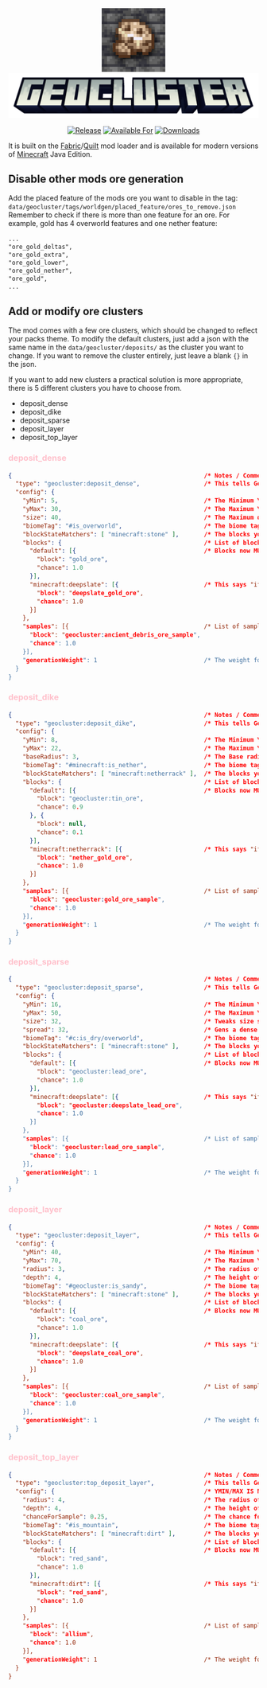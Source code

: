 <div align="center">

<img alt="Geocluster Icon" src="src/main/resources/assets/geocluster/icon.png" width="128">   
   
<img alt="Geocluster Icon" src="src/main/resources/assets/geocluster/logo.png" width="512">


<!-- todo: replace 494721 with your CurseForge project id -->
[![Release](https://img.shields.io/github/v/release/mrsterner/Geocluster?style=for-the-badge&include_prereleases&sort=semver)][releases]
[![Available For](https://img.shields.io/badge/dynamic/json?label=Available%20For&style=for-the-badge&color=34aa2f&query=gameVersionLatestFiles%5B0%5D.gameVersion&url=https%3A%2F%2Faddons-ecs.forgesvc.net%2Fapi%2Fv2%2Faddon%2F494721)][curseforge]
[![Downloads](https://img.shields.io/badge/dynamic/json?label=Downloads&style=for-the-badge&color=f16436&query=downloadCount&url=https%3A%2F%2Faddons-ecs.forgesvc.net%2Fapi%2Fv2%2Faddon%2F494721)][curseforge:files]
</div>

It is built on the [Fabric][fabric]/[Quilt][quilt] mod loader and is available for modern
versions of [Minecraft][minecraft] Java Edition.

## Disable other mods ore generation
Add the placed feature of the mods ore you want to disable in the tag:
``data/geocluster/tags/worldgen/placed_feature/ores_to_remove.json``
Remember to check if there is more than one feature for an ore. For example, gold has 4 overworld features and one nether feature:
```json5
...
"ore_gold_deltas",
"ore_gold_extra",
"ore_gold_lower",
"ore_gold_nether",
"ore_gold",
...
```


## Add or modify ore clusters
The mod comes with a few ore clusters, which should be changed to reflect your packs theme. To modify the default clusters, just add a json with the same name in
the ``data/geocluster/deposits/`` as the cluster you want to change. If you want to remove the cluster entirely, just leave a blank ``{}`` in the json.

If you want to add new clusters a practical solution is more appropriate, there is 5 different clusters you have to choose from.
* deposit_dense
* deposit_dike
* deposit_sparse
* deposit_layer
* deposit_top_layer

### <span style="color:pink">deposit_dense</span>
```json
{                                                      /* Notes / Comments    ↓                                    */
  "type": "geocluster:deposit_dense",                  /* This tells Geocluster how to generate this cluster       */
  "config": {
    "yMin": 5,                                         /* The Minimum Y-level the deposit can gen                  */
    "yMax": 30,                                        /* The Maximum Y-level the deposit can gen                  */
    "size": 40,                                        /* The Maximum dx/dy/dz from the center of the cluster      */
    "biomeTag": "#is_overworld",                       /* The biome tag you wish to generate this deposit in       */
    "blockStateMatchers": [ "minecraft:stone" ],       /* The blocks you want this deposit to be able to replace   */
    "blocks": {                                        /* List of blocks to use within this cluster. null = skip   */
      "default": [{                                    /* Blocks now MUST have a "default"                         */
        "block": "gold_ore",
        "chance": 1.0
      }],
      "minecraft:deepslate": [{                        /* This says "if you replace deepslate use this ore instead */
        "block": "deepslate_gold_ore",
        "chance": 1.0
      }]
    },
    "samples": [{                                      /* List of samples to use within this cluster. null = skip  */
      "block": "geocluster:ancient_debris_ore_sample", 
      "chance": 1.0
    }],
    "generationWeight": 1                              /* The weight for this specific cluster to generate         */
  }
}
```

### <span style="color:pink">deposit_dike</span>
```json
{                                                      /* Notes / Comments    ↓                                    */
  "type": "geocluster:deposit_dike",                   /* This tells Geocluster how to generate this cluster       */
  "config": {
    "yMin": 8,                                         /* The Minimum Y-level the deposit can gen                  */
    "yMax": 22,                                        /* The Maximum Y-level the deposit can gen                  */
    "baseRadius": 3,                                   /* The Base radius of the deposit when the dike is formed   */
    "biomeTag": "#minecraft:is_nether",                /* The biome tag you wish to generate this deposit in       */
    "blockStateMatchers": [ "minecraft:netherrack" ],  /* The blocks you want this deposit to be able to replace   */
    "blocks": {                                        /* List of blocks to use within this cluster. null = skip   */
      "default": [{                                    /* Blocks now MUST have a "default"                         */
        "block": "geocluster:tin_ore",
        "chance": 0.9
      }, {
        "block": null,
        "chance": 0.1
      }],
      "minecraft:netherrack": [{                       /* This says "if you replace netherrack use this ore instead*/
        "block": "nether_gold_ore",
        "chance": 1.0
      }]
    },
    "samples": [{                                      /* List of samples to use within this cluster. null = skip  */
      "block": "geocluster:gold_ore_sample",           
      "chance": 1.0
    }],
    "generationWeight": 1                              /* The weight for this specific cluster to generate         */
  }
}
```

### <span style="color:pink">deposit_sparse</span>
```json
{                                                      /* Notes / Comments    ↓                                    */
  "type": "geocluster:deposit_sparse",                 /* This tells Geocluster how to generate this cluster       */
  "config": {
    "yMin": 16,                                        /* The Minimum Y-level the deposit can gen                  */
    "yMax": 50,                                        /* The Maximum Y-level the deposit can gen                  */
    "size": 32,                                        /* Tweaks size similar to a Dense deposit                   */
    "spread": 32,                                      /* Gens a dense deposit then adds rnad(spread) to each block*/
    "biomeTag": "#c:is_dry/overworld",                 /* The biome tag you wish to generate this deposit in       */
    "blockStateMatchers": [ "minecraft:stone" ],       /* The blocks you want this deposit to be able to replace   */
    "blocks": {                                        /* List of blocks to use within this cluster. null = skip   */
      "default": [{                                    /* Blocks now MUST have a "default"                         */
        "block": "geocluster:lead_ore",
        "chance": 1.0
      }],
      "minecraft:deepslate": [{                        /* This says "if you replace deepslate use this ore instead */
        "block": "geocluster:deepslate_lead_ore",
        "chance": 1.0
      }]
    },
    "samples": [{                                      /* List of samples to use within this cluster. null = skip  */
      "block": "geocluster:lead_ore_sample",           
      "chance": 1.0
    }],
    "generationWeight": 1                              /* The weight for this specific cluster to generate         */
  }
}
```

### <span style="color:pink">deposit_layer</span>
```json
{                                                      /* Notes / Comments    ↓                                    */
  "type": "geocluster:deposit_layer",                  /* This tells Geocluster how to generate this cluster       */
  "config": {
    "yMin": 40,                                        /* The Minimum Y-level the deposit can gen                  */
    "yMax": 70,                                        /* The Maximum Y-level the deposit can gen                  */
    "radius": 3,                                       /* The radius of the layer (noise is added)                 */
    "depth": 4,                                        /* The height of the layer deposit                          */
    "biomeTag": "#geocluster:is_sandy",                /* The biome tag you wish to generate this deposit in       */
    "blockStateMatchers": [ "minecraft:stone" ],       /* The blocks you want this deposit to be able to replace   */
    "blocks": {                                        /* List of blocks to use within this cluster. null = skip   */
      "default": [{                                    /* Blocks now MUST have a "default"                         */
        "block": "coal_ore",
        "chance": 1.0
      }],
      "minecraft:deepslate": [{                        /* This says "if you replace deepslate use this ore instead */
        "block": "deepslate_coal_ore",
        "chance": 1.0
      }]
    },
    "samples": [{                                      /* List of samples to use within this cluster. null = skip   */
      "block": "geocluster:coal_ore_sample",     
      "chance": 1.0
    }],
    "generationWeight": 1                              /* The weight for this specific cluster to generate          */
  }
}
```

### <span style="color:pink">deposit_top_layer</span>
```json
{                                                      /* Notes / Comments    ↓                                    */
  "type": "geocluster:top_deposit_layer",              /* This tells Geocluster how to generate this cluster       */
  "config": {                                          /* YMIN/MAX IS NOT PERMITTED BC. USE LAYER IF YOU NEED IT   */
    "radius": 4,                                       /* The radius of the layer (noise is added)                 */
    "depth": 4,                                        /* The height of the layer deposit                          */
    "chanceForSample": 0.25,                           /* The chance for a sample block to be generated            */
    "biomeTag": "#is_mountain",                        /* The biome tag you wish to generate this deposit in       */
    "blockStateMatchers": [ "minecraft:dirt" ],        /* The blocks you want this deposit to be able to replace   */
    "blocks": {                                        /* List of blocks to use within this cluster. null = skip    */
      "default": [{                                    /* Blocks now MUST have a "default"                         */
        "block": "red_sand",
        "chance": 1.0
      }],
      "minecraft:dirt": [{                             /* This says "if you replace dirt use this ore instead      */
        "block": "red_sand",
        "chance": 1.0
      }]
    },
    "samples": [{                                      /* List of samples to use within this cluster. null = skip   */
      "block": "allium",                               
      "chance": 1.0
    }],
    "generationWeight": 1                              /* The weight for this specific cluster to generate          */
  }
}
```

[curseforge]: https://curseforge.com/minecraft/mc-mods/geocluster/files
[curseforge:files]: https://curseforge.com/minecraft/mc-mods/geocluster/files
[quilt]: https://quiltmc.org/
[fabric]: https://fabricmc.net/
[minecraft]: https://minecraft.net/
[releases]: https://github.com/mrsterner/Geocluster/releases
[mrsterner]: https://github.com/mrsterner